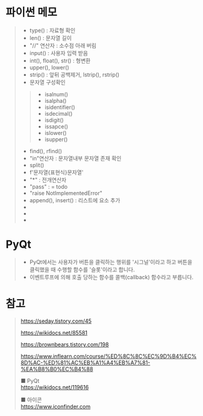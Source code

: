 # 파이썬 메모

> * type()      : 자료형 확인
> * len()       : 문자열 길이
> * "//" 연산자 : 소수점 아래 버림
> * input()     : 사용자 입력 받음
> * int(), float(), str()   : 형변환
> * upper(), lower()
> * strip()     : 앞뒤 공백제거, lstrip(), rstrip()
> * 문자열 구성확인
>> * isalnum()
>> * isalpha()
>> * isidentifier()
>> * isdecimal()
>> * isdigit()
>> * issapce()
>> * islower()
>> * isupper()
> * find(), rfind()
> * "in"연산자  : 문자열내부 문자열 존재 확인
> * split()
> * f'문자열{표현식}문자열'
> * "*"         : 전개연산자
> * "pass"      : = todo
> * "raise NotImplementedError"
> * append(), insert()  : 리스트에 요소 추가
> * 
> * 
> * 

# PyQt
> * PyQt에서는 사용자가 버튼을 클릭하는 행위를 '시그널'이라고 하고 버튼을 클릭했을 때 수행할 함수를 '슬롯'이라고 합니다.
> * 이벤트루프에 의해 호출 당하는 함수를 콜백(callback) 함수라고 부릅니다. 
> 


# 참고
> https://seday.tistory.com/45
>
> https://wikidocs.net/85581
>
> https://brownbears.tistory.com/198
>
> https://www.inflearn.com/course/%ED%8C%8C%EC%9D%B4%EC%8D%AC-%ED%81%AC%EB%A1%A4%EB%A7%81-%EA%B8%B0%EC%B4%88
>
> ■ PyQt<br>
> https://wikidocs.net/119616
>
> ■ 아이콘<br>
> https://www.iconfinder.com
>
>
>
>
>
>
>
>
>
>
>
